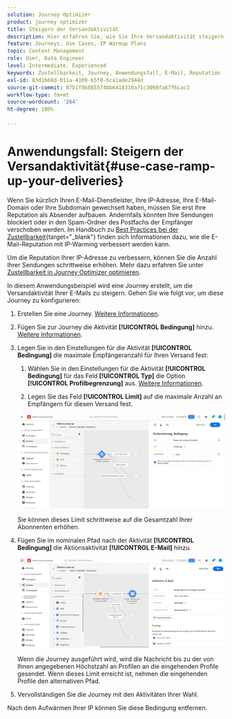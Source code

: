```yaml
---
solution: Journey Optimizer
product: journey optimizer
title: Steigern der Versandaktivität
description: Hier erfahren Sie, wie Sie Ihre Versandaktivität steigern können.
feature: Journeys, Use Cases, IP Warmup Plans
topic: Content Management
role: User, Data Engineer
level: Intermediate, Experienced
keywords: Zustellbarkeit, Journey, Anwendungsfall, E-Mail, Reputation
exl-id: 83d1b68d-011a-4109-b5f0-6ca1ade2944d
source-git-commit: 07b1f9b885574bb6418310a71c3060fa67f6cac3
workflow-type: tm+mt
source-wordcount: '264'
ht-degree: 100%

---
```


# Anwendungsfall: Steigern der Versandaktivität{#use-case-ramp-up-your-deliveries}

Wenn Sie kürzlich Ihren E-Mail-Dienstleister, Ihre IP-Adresse, Ihre E-Mail-Domain oder Ihre Subdomain gewechselt haben, müssen Sie erst Ihre Reputation als Absender aufbauen. Andernfalls könnten Ihre Sendungen blockiert oder in den Spam-Ordner des Postfachs der Empfänger verschoben werden. Im Handbuch zu [Best Practices bei der Zustellbarkeit](https://experienceleague.adobe.com/docs/deliverability-learn/deliverability-best-practice-guide/additional-resources/generic-resources/increase-reputation-with-ip-warming.html?lang=de){target="_blank"} finden sich Informationen dazu, wie die E-Mail-Reputation mit IP-Warming verbessert werden kann.

Um die Reputation Ihrer IP-Adresse zu verbessern, können Sie die Anzahl Ihrer Sendungen schrittweise erhöhen. Mehr dazu erfahren Sie unter [Zustellbarkeit in Journey Optimizer optimieren](../reports/deliverability.md).

In diesem Anwendungsbeispiel wird eine Journey erstellt, um die Versandaktivität Ihrer E-Mails zu steigern. Gehen Sie wie folgt vor, um diese Journey zu konfigurieren:

1. Erstellen Sie eine Journey. [Weitere Informationen](journey-gs.md).

1. Fügen Sie zur Journey die Aktivität **[!UICONTROL Bedingung]** hinzu. [Weitere Informationen](condition-activity.md).

1. Legen Sie in den Einstellungen für die Aktivität **[!UICONTROL Bedingung]** die maximale Empfängeranzahl für Ihren Versand fest:

   1. Wählen Sie in den Einstellungen für die Aktivität **[!UICONTROL Bedingung]** für das Feld **[!UICONTROL Typ]** die Option **[!UICONTROL Profilbegrenzung]** aus. [Weitere Informationen](condition-activity.md#profile_cap).

   1. Legen Sie das Feld **[!UICONTROL Limit]** auf die maximale Anzahl an Empfängern für diesen Versand fest.

   ![](assets/profile-cap-condition.png)

   Sie können dieses Limit schrittweise auf die Gesamtzahl Ihrer Abonnenten erhöhen.

1. Fügen Sie im nominalen Pfad nach der Aktivität **[!UICONTROL Bedingung]** die Aktionsaktivität **[!UICONTROL E-Mail]** hinzu.

   ![](assets/ramp-up-deliveries-message.png)

   Wenn die Journey ausgeführt wird, wird die Nachricht bis zu der von Ihnen angegebenen Höchstzahl an Profilen an die eingehenden Profile gesendet. Wenn dieses Limit erreicht ist, nehmen die eingehenden Profile den alternativen Pfad.

1. Vervollständigen Sie die Journey mit den Aktivitäten Ihrer Wahl.

Nach dem Aufwärmen Ihrer IP können Sie diese Bedingung entfernen.
